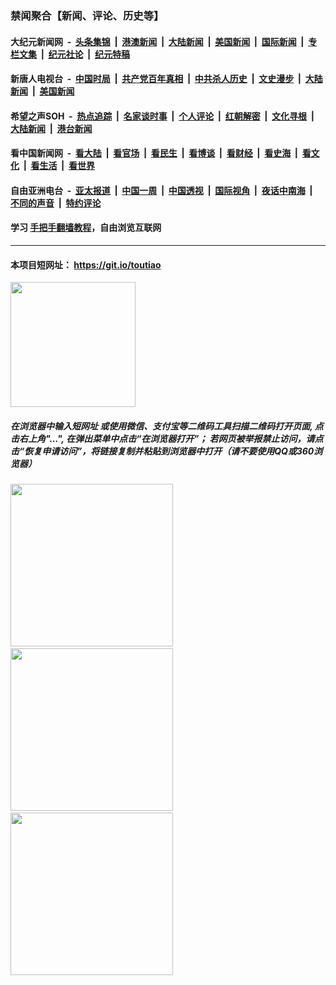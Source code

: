 ### 禁闻聚合【新闻、评论、历史等】

#### 大纪元新闻网 &nbsp;-&nbsp; [头条集锦](indexes/E头条集锦.md?t=03091203) &nbsp;|&nbsp; [港澳新闻](indexes/E港澳新闻.md?t=03091203)  &nbsp;|&nbsp; [大陆新闻](indexes/E大陆新闻.md?t=03091203) &nbsp;|&nbsp; [美国新闻](indexes/E美国新闻.md?t=03091203) &nbsp;|&nbsp; [国际新闻](indexes/E国际新闻.md?t=03091203) &nbsp;|&nbsp; [专栏文集](indexes/E专栏文集.md?t=03091203) &nbsp;|&nbsp; [纪元社论](indexes/E纪元社论.md?t=03091203) &nbsp;|&nbsp; [纪元特稿](indexes/E纪元特稿.md?t=03091203) 

#### 新唐人电视台 &nbsp;-&nbsp; [中国时局](indexes/N中国时局.md?t=03091203) &nbsp;|&nbsp; [共产党百年真相](indexes/N共产党百年真相.md?t=03091203) &nbsp;|&nbsp; [中共杀人历史](indexes/N中共杀人历史.md?t=03091203) &nbsp;|&nbsp; [文史漫步](indexes/N文史漫步.md?t=03091203) &nbsp;|&nbsp; [大陆新闻](indexes/N大陆新闻.md?t=03091203) &nbsp;|&nbsp; [美国新闻](indexes/N美国新闻.md?t=03091203)

#### 希望之声SOH &nbsp;-&nbsp; [热点追踪](indexes/H热点追踪.md?t=03091203) &nbsp;|&nbsp; [名家谈时事](indexes/H名家谈时事.md?t=03091203) &nbsp;|&nbsp; [个人评论](indexes/H个人评论.md?t=03091203)  &nbsp;|&nbsp; [红朝解密](indexes/H红朝解密.md?t=03091203) &nbsp;|&nbsp; [文化寻根](indexes/H文化寻根.md?t=03091203) &nbsp;|&nbsp; [大陆新闻](indexes/H大陆新闻.md?t=03091203) &nbsp;|&nbsp; [港台新闻](indexes/H港台新闻.md?t=03091203)

#### 看中国新闻网 &nbsp;-&nbsp; [看大陆](indexes/S看大陆.md?t=03091203) &nbsp;|&nbsp; [看官场](indexes/S看官场.md?t=03091203) &nbsp;|&nbsp; [看民生](indexes/S看民生.md?t=03091203)  &nbsp;|&nbsp; [看博谈](indexes/S看博谈.md?t=03091203) &nbsp;|&nbsp; [看财经](indexes/S看财经.md?t=03091203) &nbsp;|&nbsp; [看史海](indexes/S看史海.md?t=03091203) &nbsp;|&nbsp; [看文化](indexes/S看文化.md?t=03091203) &nbsp;|&nbsp; [看生活](indexes/S看生活.md?t=03091203) &nbsp;|&nbsp; [看世界](indexes/S看世界.md?t=03091203)

#### 自由亚洲电台 &nbsp;-&nbsp; [亚太报道](indexes/R亚太报道.md?t=03091203) &nbsp;|&nbsp; [中国一周](indexes/R中国一周.md?t=03091203) &nbsp;|&nbsp; [中国透视](indexes/R中国透视.md?t=03091203)  &nbsp;|&nbsp; [国际视角](indexes/R国际视角.md?t=03091203) &nbsp;|&nbsp; [夜话中南海](indexes/R夜话中南海.md?t=03091203) &nbsp;|&nbsp; [不同的声音](indexes/R不同的声音.md?t=03091203) &nbsp;|&nbsp; [特约评论](indexes/R特约评论.md?t=03091203)

#### 学习 [手把手翻墙教程](https://github.com/gfw-breaker/guides/wiki)，自由浏览互联网

----

#### 本项目短网址： https://git.io/toutiao
<img src="https://raw.githubusercontent.com/gfw-breaker/banned-news/master/scripts/img/qr.png" width="200px"/>  

##### 在浏览器中输入短网址 或使用微信、支付宝等二维码工具扫描二维码打开页面, 点击右上角"...", 在弹出菜单中点击“在浏览器打开”； 若网页被举报禁止访问，请点击“恢复申请访问”，将链接复制并粘贴到浏览器中打开（请不要使用QQ或360浏览器）

<img src="https://raw.githubusercontent.com/gfw-breaker/banned-news/master/scripts/img/1.png" width="260px"/> &nbsp; <img src="https://raw.githubusercontent.com/gfw-breaker/banned-news/master/scripts/img/2.png" width="260px"/> &nbsp; <img src="https://raw.githubusercontent.com/gfw-breaker/banned-news/master/scripts/img/3.png" width="260px"/>
